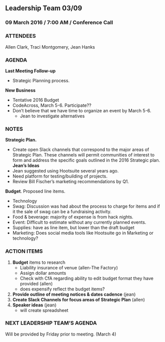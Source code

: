 ## Leadership Team 03/09
### 09 March 2016 / 7:00 AM / Conference Call 


### ATTENDEES
Allen Clark, Traci Montgomery, Jean Hanks
### AGENDA
**Last Meeting Follow-up**
- Strategic Planning process.

**New Business**
- Tentative 2016 Budget
- CodeAcross, March 5-6. Participate??
- Don’t believe that we have time to organize an event by March 5-6.
  - Jean to investigate alternatives

### NOTES

**Strategic Plan.**
- Create open Slack channels that correspond to the major areas of Strategic Plan. These channels will permit communities of interest to form and address the specific goals outlined in the 2016 Strategic plan.
  **Jean’s Ideas**
- Jean suggested using Hootsuite several years ago. 
- Need platform for testing/building of projects.
- Review Bill Fischer’s marketing recommendations by Q1.

**Budget**. Proposed line items. 
- Technology
- Swag: Discussion was had about the process to charge for items and if it the sale of swag can be a fundraising activity.
- Food & beverage: majority of expense is from hack nights.
- Event: Difficult to estimate without any currently planned events.
- Supplies: have as line item, but lower than the draft budget
- Marketing: Does social media tools like Hootsuite go in Marketing or technology?

### ACTION ITEMS
1. **Budget** items to research
   - Liability insurance of venue (allen-The Factory)
   - Assign dollar amounts 
   - Check with CfA regarding ability to edit budget format they have provided (allen)
   - does expensify reflect the budget items?
2. **Provide outline of meeting notices & dates cadence** (jean)
3. **Create Slack Channels for focus areas of Strategic Plan** (allen)
4. **Speaker ideas** (jean)
   - will create spreadsheet

### NEXT LEADERSHIP TEAM’S AGENDA
Will be provided by Friday prior to meeting. (March 4)